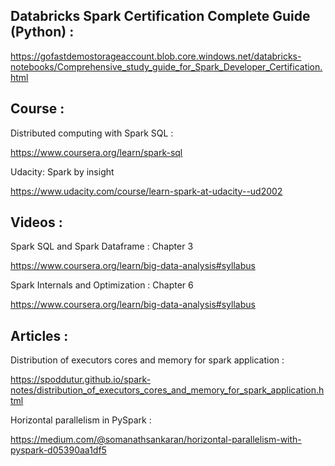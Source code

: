 ## Databricks Spark Certification Complete Guide (Python) :

https://gofastdemostorageaccount.blob.core.windows.net/databricks-notebooks/Comprehensive_study_guide_for_Spark_Developer_Certification.html

## Course :

Distributed computing with Spark SQL :

https://www.coursera.org/learn/spark-sql

Udacity: Spark by insight

https://www.udacity.com/course/learn-spark-at-udacity--ud2002

## Videos :

Spark SQL and Spark Dataframe : Chapter 3

https://www.coursera.org/learn/big-data-analysis#syllabus 

Spark Internals and Optimization : Chapter 6

https://www.coursera.org/learn/big-data-analysis#syllabus 

## Articles :

Distribution of executors cores and memory for spark application :

https://spoddutur.github.io/spark-notes/distribution_of_executors_cores_and_memory_for_spark_application.html

Horizontal parallelism in PySpark :

https://medium.com/@somanathsankaran/horizontal-parallelism-with-pyspark-d05390aa1df5

